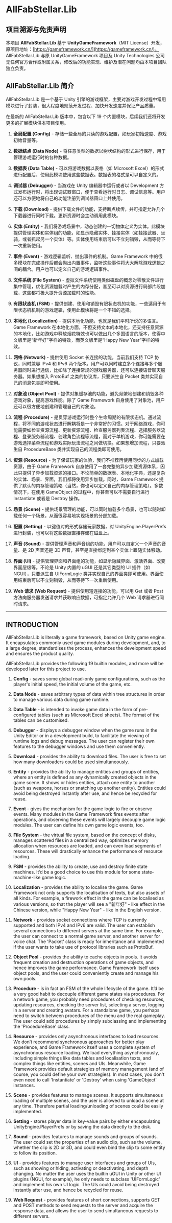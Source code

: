 ﻿# AllFabStellar.Lib

## 项目溯源与免责声明
本项目 **AllFabStellar.Lib** 基于 **UnityGameFramework**（MIT License）开发，原项目地址：[https://gameframework.cn/](https://gameframework.cn/)。  
AllFabStellar.Lib 与原 UnityGameFramework 项目及 Unity Technologies 公司无任何官方合作或附属关系，修改后的功能实现、维护及潜在问题均由本项目团队独立负责。

## AllFabStellar.Lib 简介

AllFabStellar.Lib 是一个基于 Unity 引擎的游戏框架，主要对游戏开发过程中常用模块进行了封装，很大程度地规范开发过程、加快开发速度并保证产品质量。

在最新的 AllFabStellar.Lib 版本中，包含以下 19 个内置模块，后续我们还将开发更多的扩展模块供本项目使用。

1. **全局配置 (Config)** - 存储一些全局的只读的游戏配置，如玩家初始速度、游戏初始音量等。

2. **数据结点 (Data Node)** - 将任意类型的数据以树状结构的形式进行保存，用于管理游戏运行时的各种数据。

3. **数据表 (Data Table)** - 可以将游戏数据以表格（如 Microsoft Excel）的形式进行配置后，使用此模块使用这些数据表。数据表的格式是可以自定义的。

4. **调试器 (Debugger)** - 当游戏在 Unity 编辑器中运行或者以 Development 方式发布运行时，将出现调试器窗口，便于查看运行时日志、调试信息等。用户还可以方便地将自己的功能注册到调试器窗口上并使用。

5. **下载 (Download)** - 提供下载文件的功能，支持断点续传，并可指定允许几个下载器进行同时下载。更新资源时会主动调用此模块。

6. **实体 (Entity)** - 我们将游戏场景中，动态创建的一切物体定义为实体。此模块提供管理实体和实体组的功能，如显示隐藏实体、挂接实体（如挂接武器、坐骑，或者抓起另一个实体）等。实体使用结束后可以不立刻销毁，从而等待下一次重新使用。

7. **事件 (Event)** - 游戏逻辑监听、抛出事件的机制。Game Framework 中的很多模块在完成操作后都会抛出内置事件，监听这些事件将大大解除游戏逻辑之间的耦合。用户也可以定义自己的游戏逻辑事件。

8. **文件系统 (File System)** - 虚拟文件系统使用类似磁盘的概念对零散文件进行集中管理，优化资源加载时产生的内存分配，甚至可以对资源进行局部片段加载，这些都将极大提升资源加载时的性能。

9. **有限状态机 (FSM)** - 提供创建、使用和销毁有限状态机的功能，一些适用于有限状态机机制的游戏逻辑，使用此模块将是一个不错的选择。

10. **本地化 (Localization)** - 提供本地化功能，也就是我们平时所说的多语言。Game Framework 在本地化方面，不但支持文本的本地化，还支持任意资源的本地化，比如游戏中释放烟花特效也可以做出几个多国语言的版本，使得中文版里是“新年好”字样的特效，而英文版里是“Happy New Year”字样的特效。

11. **网络 (Network)** - 提供使用 Socket 长连接的功能，当前我们支持 TCP 协议，同时兼容 IPv4 和 IPv6 两个版本。用户可以同时建立多个连接与多个服务器同时进行通信，比如除了连接常规的游戏服务器，还可以连接语音聊天服务器。如果想接入 ProtoBuf 之类的协议库，只要派生自 Packet 类并实现自己的消息包类即可使用。

12. **对象池 (Object Pool)** - 提供对象缓存池的功能，避免频繁地创建和销毁各种游戏对象，提高游戏性能。除了 Game Framework 自身使用了对象池，用户还可以很方便地创建和管理自己的对象池。

13. **流程 (Procedure)** - 是贯穿游戏运行时整个生命周期的有限状态机。通过流程，将不同的游戏状态进行解耦将是一个非常好的习惯。对于网络游戏，你可能需要如检查资源流程、更新资源流程、检查服务器列表流程、选择服务器流程、登录服务器流程、创建角色流程等流程，而对于单机游戏，你可能需要在游戏选择菜单流程和游戏实际玩法流程之间做切换。如果想增加流程，只要派生自 ProcedureBase 类并实现自己的流程类即可使用。

14. **资源 (Resource)** - 为了保证玩家的体验，我们不推荐再使用同步的方式加载资源，由于 Game Framework 自身使用了一套完整的异步加载资源体系，因此只提供了异步加载资源的接口。不论简单的数据表、本地化字典，还是复杂的实体、场景、界面，我们都将使用异步加载。同时，Game Framework 提供了默认的内存管理策略（当然，你也可以定义自己的内存管理策略）。多数情况下，在使用 GameObject 的过程中，你甚至可以不需要自行进行 Instantiate 或者是 Destroy 操作。

15. **场景 (Scene)** - 提供场景管理的功能，可以同时加载多个场景，也可以随时卸载任何一个场景，从而很容易地实现场景的分部加载。

16. **配置 (Setting)** - 以键值对的形式存储玩家数据，对 UnityEngine.PlayerPrefs 进行封装，也可以将这些数据直接存储在磁盘上。

17. **声音 (Sound)** - 提供管理声音和声音组的功能，用户可以自定义一个声音的音量、是 2D 声音还是 3D 声音，甚至是直接绑定到某个实体上跟随实体移动。

18. **界面 (UI)** - 提供管理界面和界面组的功能，如显示隐藏界面、激活界面、改变界面层级等。不论是 Unity 内置的 uGUI 还是其它类型的 UI 插件（如 NGUI），只要派生自 UIFormLogic 类并实现自己的界面类即可使用。界面使用结束后可以不立刻销毁，从而等待下一次重新使用。

19. **Web 请求 (Web Request)** - 提供使用短连接的功能，可以用 Get 或者 Post 方法向服务器发送请求并获取响应数据，可指定允许几个 Web 请求器进行同时请求。

---

## INTRODUCTION

AllFabStellar.Lib is literally a game framework, based on Unity game engine. It encapsulates commonly used game modules during development, and, to a large degree, standardises the process, enhances the development speed and ensures the product quality.

AllFabStellar.Lib provides the following 19 builtin modules, and more will be developed later for this project to use.

1. **Config** - saves some global read-only game configurations, such as the player's initial speed, the initial volume of the game, etc.

2. **Data Node** - saves arbitrary types of data within tree structures in order to manage various data during game runtime.

3. **Data Table** - is intended to invoke game data in the form of pre-configured tables (such as Microsoft Excel sheets). The format of the tables can be customised.

4. **Debugger** - displays a debugger window when the game runs in the Unity Editor or in a development build, to facilitate the viewing of runtime logs and debug messages. The user can register their own features to the debugger windows and use them conveniently.

5. **Download** - provides the ability to download files. The user is free to set how many downloaders could be used simultaneously.

6. **Entity** - provides the ability to manage entities and groups of entities, where an entity is defined as any dynamically created objects in the game scene. It shows or hides entities, attach one entity to another (such as weapons, horses or snatching up another entity). Entities could avoid being destroyed instantly after use, and hence be recycled for reuse.

7. **Event** - gives the mechanism for the game logic to fire or observe events. Many modules in the Game Framework fires events after operations, and observing these events will largely decouple game logic modules. The user can define his own game logic events, too.

8. **File System** - the virtual file system, based on the concept of disks, manages scattered files in a centralized way, optimizes memory allocation when resources are loaded, and can even load segments of resources. These will drastically enhance the performance of resource loading.

9. **FSM** - provides the ability to create, use and destroy finite state machines. It’d be a good choice to use this module for some state-machine-like game logic.

10. **Localization** - provides the ability to localise the game. Game Framework not only supports the localisation of texts, but also assets of all kinds. For example, a firework effect in the game can be localised as various versions, so that the player will see a "新年好" - like effect in the Chinese version, while "Happy New Year" - like in the English version.

11. **Network** - provides socket connections where TCP is currently supported and both IPv4 and IPv6 are valid. The user can establish several connections to different servers at the same time. For example, the user can connect to a normal game server, and another server for voice chat. The 'Packet' class is ready for inheritance and implemented if the user wants to take use of protocol libraries such as ProtoBuf.

12. **Object Pool** - provides the ability to cache objects in pools. It avoids frequent creation and destruction operations of game objects, and hence improves the game performance. Game Framework itself uses object pools, and the user could conveniently create and manage his own pools.

13. **Procedure** - is in fact an FSM of the whole lifecycle of the game. It’d be a very good habit to decouple different game states via procedures. For a network game, you probably need procedures of checking resources, updating resources, checking the server list, selecting a server, logging in a server and creating avatars. For a standalone game, you perhaps need to switch between procedures of the menu and the real gameplay. The user could add procedures by simply subclassing and implementing the 'ProcedureBase' class.

14. **Resource** - provides only asynchronous interfaces to load resources. We don’t recommend synchronous approaches for better play experience, and Game Framework itself uses a complete system of asynchronous resource loading. We load everything asynchronously, including simple things like data tables and localisation texts, and complex things like entities, scenes and UIs. Meanwhile, Game Framework provides default strategies of memory management (and of course, you could define your own strategies). In most cases, you don't even need to call 'Instantiate' or 'Destroy' when using 'GameObject' instances.

15. **Scene** - provides features to manage scenes. It supports simultaneous loading of multiple scenes, and the user is allowed to unload a scene at any time. Therefore partial loading/unloading of scenes could be easily implemented.

16. **Setting** - stores player data in key-value pairs by either encapsulating UnityEngine.PlayerPrefs or by saving the data directly to the disk.

17. **Sound** - provides features to manage sounds and groups of sounds. The user could set the properties of an audio clip, such as the volume, whether the clip is 2D or 3D, and could even bind the clip to some entity to follow its position.

18. **UI** - provides features to manage user interfaces and groups of UIs, such as showing or hiding, activating or deactivating, and depth changing. No matter the user uses the builtin uGUI in Unity or other UI plugins (NGUI, for example), he only needs to subclass 'UIFormLogic' and implement his own UI logic. The UIs could avoid being destroyed instantly after use, and hence be recycled for reuse.

19. **Web Request** - provides features of short connections, supports GET and POST methods to send requests to the server and acquire the response data, and allows the user to send simultaneous requests to different servers.
